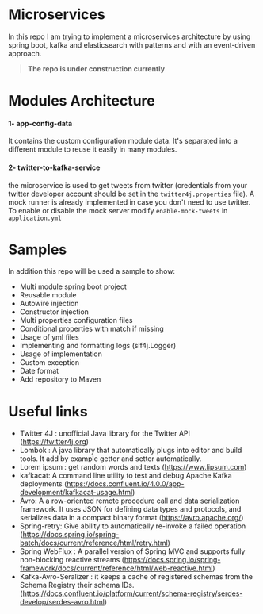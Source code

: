 # Microservices

In this repo I am trying to implement a microservices architecture by using spring boot, kafka and elasticsearch with patterns and with an event-driven approach.


> **The repo is under construction currently** 

Modules Architecture 
=============
#### **1- app-config-data**
It contains the custom configuration module data. It's separated into a different module to reuse it easily in many modules.

#### **2- twitter-to-kafka-service**
the microservice is used to get tweets from twitter (credentials from your twitter developer account should be set in the `twitter4j.properties` file). 
A mock runner is already implemented in case you don't need to use twitter. 
To enable or disable the mock server modify `enable-mock-tweets` in `application.yml`



Samples
=============

In addition this repo will be used a sample to show:
- Multi module spring boot project
- Reusable module 
- Autowire injection 
- Constructor injection 
- Multi properties configuration files
- Conditional properties with match if missing
- Usage of yml files
- Implementing and formatting logs (slf4j.Logger)
- Usage of implementation 
- Custom exception
- Date format
- Add repository to Maven


Useful links
=============

- Twitter 4J : unofficial Java library for the Twitter API (https://twitter4j.org)
- Lombok : A java library that automatically plugs into editor and build tools. It add by example getter and setter automatically.
- Lorem ipsum : get random words and texts (https://www.lipsum.com)
- kafkacat: A command line utility to test and debug Apache Kafka deployments (https://docs.confluent.io/4.0.0/app-development/kafkacat-usage.html)
- Avro: A a row-oriented remote procedure call and data serialization framework. It uses JSON for defining data types and protocols, and serializes data in a compact binary format (https://avro.apache.org/)
- Spring-retry: Give ability to automatically re-invoke a failed operation (https://docs.spring.io/spring-batch/docs/current/reference/html/retry.html)
- Spring WebFlux : A parallel version of Spring MVC and supports fully non-blocking reactive streams (https://docs.spring.io/spring-framework/docs/current/reference/html/web-reactive.html)
- Kafka-Avro-Seralizer : it keeps a cache of registered schemas from the Schema Registry their schema IDs. (https://docs.confluent.io/platform/current/schema-registry/serdes-develop/serdes-avro.html)



